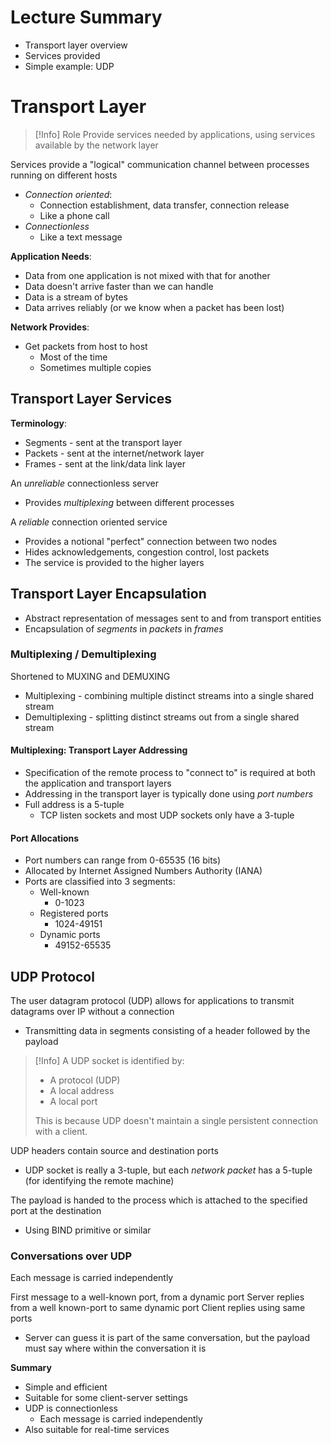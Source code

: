 
# Lecture Summary
- Transport layer overview
- Services provided
- Simple example: UDP


# Transport Layer

>[!Info] Role
>Provide services needed by applications, using services available by the network layer

Services provide a "logical" communication channel between processes running on different hosts
- *Connection oriented*:
	- Connection establishment, data transfer, connection release
	- Like a phone call
- *Connectionless*
	- Like a text message


**Application Needs**:
- Data from one application is not mixed with that for another
- Data doesn't arrive faster than we can handle
- Data is a stream of bytes
- Data arrives reliably (or we know when a packet has been lost)

**Network Provides**:
- Get packets from host to host
	- Most of the time
	- Sometimes multiple copies

## Transport Layer Services

**Terminology**:
- Segments - sent at the transport layer
- Packets - sent at the internet/network layer
- Frames - sent at the link/data link layer


An *unreliable* connectionless server
- Provides *multiplexing* between different processes

A *reliable* connection oriented service
- Provides a notional "perfect" connection between two nodes
- Hides acknowledgements, congestion control, lost packets
- The service is provided to the higher layers

## Transport Layer Encapsulation
- Abstract representation of messages sent to and from transport entities
- Encapsulation of *segments* in *packets* in *frames*

### Multiplexing / Demultiplexing
Shortened to MUXING and DEMUXING
- Multiplexing - combining multiple distinct streams into a single shared stream
- Demultiplexing - splitting distinct streams out from a single shared stream

#### Multiplexing: Transport Layer Addressing
- Specification of the remote process to "connect to" is required at both the application and transport layers
- Addressing in the transport layer is typically done using *port numbers*
- Full address is a 5-tuple
	- TCP listen sockets and most UDP sockets only have a 3-tuple


#### Port Allocations
- Port numbers can range from 0-65535 (16 bits)
- Allocated by Internet Assigned Numbers Authority (IANA)
- Ports are classified into 3 segments:
	- Well-known
		- 0-1023
	- Registered ports
		- 1024-49151
	- Dynamic ports
		- 49152-65535

## UDP Protocol

The user datagram protocol (UDP) allows for applications to transmit datagrams over IP without a connection
- Transmitting data in segments consisting of a header followed by the payload

>[!Info]
>A UDP socket is identified by:
>- A protocol (UDP)
>- A local address
>- A local port
>  
>  This is because UDP doesn't maintain a single persistent connection with a client.


UDP headers contain source and destination ports
- UDP socket is really a 3-tuple, but each *network packet* has a 5-tuple (for identifying the remote machine)

The payload is handed to the process which is attached to the specified port at the destination
- Using BIND primitive or similar

### Conversations over UDP
Each message is carried independently

First message to a well-known port, from a dynamic port
Server replies from a well known-port to same dynamic port
Client replies using same ports
- Server can guess it is part of the same conversation, but the payload must say where within the conversation it is


**Summary**
- Simple and efficient
- Suitable for some client-server settings
- UDP is connectionless
	- Each message is carried independently
- Also suitable for real-time services



